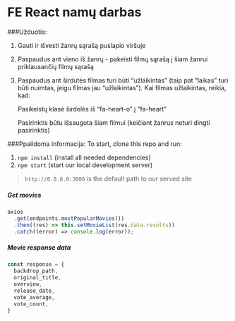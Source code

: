 # FE React namų darbas

###Užduotis:

1. Gauti ir išvesti žanrų sąrašą puslapio viršuje
2. Paspaudus ant vieno iš žanrų - pakeisti filmų sąrašą į šiam žanrui priklausančių filmų sąrašą

3. Paspaudus ant širdutės filmas turi būti  “užlaikintas” (taip pat “laikas” turi būti nuimtas, jeigu filmas jau “užlaikintas”). Kai filmas užlaikintas, reikia, kad:
   
   Pasikeistų klasė širdelės iš “fa-heart-o” į “fa-heart”
   
   Pasirinktis būtu išsaugota šiam filmui (keičiant žanrus neturi dingti pasirinktis)


###Ppaildoma informacija:
To start, clone this repo and run:
1. `npm install` (install all needed dependencies)
2. `npm start` (start our local development server)

> `http://0.0.0.0:3000` is the default path to our served site

##### Get movies
```javascript
axios
  .get(endpoints.mostPopularMovies())
  .then((res) => this.setMovieList(res.data.results))
  .catch((error) => console.log(error));
```

##### Movie response data
```javascript
const response = {
  backdrop_path,
  original_title,
  overview,
  release_date,
  vote_average,
  vote_count,
}
```
